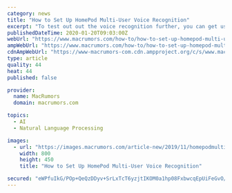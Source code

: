 ```yaml
---
category: news
title: "How to Set Up HomePod Multi-User Voice Recognition"
excerpt: "To test out out the voice recognition further, you can get users to try asking different questions that relate specifically to them, like what their upcoming calendar events are. If everything ..."
publishedDateTime: 2020-01-20T09:03:00Z
webUrl: "https://www.macrumors.com/how-to/how-to-set-up-homepod-multi-user-voice-recognition/"
ampWebUrl: "https://www.macrumors.com/how-to/how-to-set-up-homepod-multi-user-voice-recognition/amp/"
cdnAmpWebUrl: "https://www-macrumors-com.cdn.ampproject.org/c/s/www.macrumors.com/how-to/how-to-set-up-homepod-multi-user-voice-recognition/amp/"
type: article
quality: 44
heat: 44
published: false

provider:
  name: MacRumors
  domain: macrumors.com

topics:
  - AI
  - Natural Language Processing

images:
  - url: "https://images.macrumors.com/article-new/2019/11/homepodmultiuser.jpg"
    width: 800
    height: 450
    title: "How to Set Up HomePod Multi-User Voice Recognition"

secured: "eWPfuIkG/POp+QeQzDDyv+SrLxTcT6yzjtIKOM0a1hp08FxbwcqEpUiFeGvO/b9NHbr3xWuZOHdX2iaflVDrj5FQHMWEoBQhyjK61OWU9+nALw7jPri/9kSoq4l/RTYY1czwmzqyd5vfWuX4n1S5mXCUUIT6BfvyClEwBC32aJcJAqqJwcS31SyLAv80bS8Htu2oMqP7Ib1L4Rg5mhxw8gxv3TrFwD8EmCmCDchlQa73jWAFMypa1m0RguhY1c/R3ti7YmFLdICGfeS13GedjidO5LL9Ege/Qke+YYtt0Hy7a6mXc0pJeIB5Qq2yu3Yl;/Jbnh9fJWZYVDKz7UuRP3A=="
---
```


